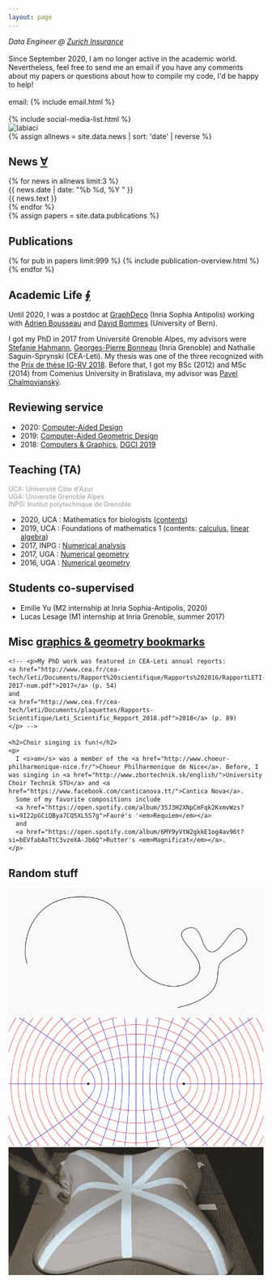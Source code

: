 ```yaml
---
layout: page
---
```

<div class="homepage">

<!-- CONTACT -->
<section id="contact">
<div class="row">
  <div class="col-sm-8 col-xs-12">
    <em>Data Engineer @
    <a href="https://slovakia.zurich.com/en">Zurich Insurance</a></em>
    <br />
    <br />
    Since September 2020, I am no longer active in the academic world. Nevertheless, feel free to send me an email if you have any comments about my papers or questions about how to compile my code, I'd be happy to help!
    <br />
    <br />
    email: {% include email.html %} <br />
    <br />
    {% include social-media-list.html %}
  </div>
  <div class="col-sm-4 col-xs-12">
    <img class="avatar" src="https://68.media.tumblr.com/da1535f6b683262c546957245f5cd922/tumblr_ojzacmvGtV1u2r5sio1_1280.jpg" alt="labiaci" />
  </div>
</div>
</section>

<!-- NEWS -->
<section id="news">
{% assign allnews = site.data.news | sort: 'date' | reverse %}
<div class="row">
  <div class="col-sm-12">
    <h2>News <a href="./news.html">∀</a></h2>
  </div>
</div>
{% for news in allnews limit:3 %}
  <div class="row news">
    <div class="col-md-2 col-sm-3 news-date">
    {{ news.date | date: "%b %d, %Y " }}</div>
    <div class="col-md-10 col-sm-9 news-content">
    {{ news.text }}</div>
  </div>
{% endfor %}
</section>

<!-- PUBLICATIONS -->
<section id="publications">
<!-- {% assign papers = site.data.publications | where:"front",true | sort: 'date' %} -->
{% assign papers = site.data.publications %}
<div class="row">
  <div class="col-xs-12">
    <h2>Publications</h2>
  </div>
</div>
{% for pub in papers limit:999 %}
  {% include publication-overview.html %}
{% endfor %}
</section>

<!-- SHORT BIO -->
<section id="bio">
<div class="row">
<div class="col-xs-12">
  <h2>Academic Life <a href="/assets/cv.pdf">∮</a></h2>
<p>
  Until 2020, I was a postdoc at <a href="https://team.inria.fr/graphdeco/">GraphDeco</a> (Inria Sophia Antipolis) working with <a href="http://www-sop.inria.fr/members/Adrien.Bousseau/">Adrien Bousseau</a> and <a href="http://www.cgg.unibe.ch/">David Bommes</a> (University of Bern).
</p>
<p>
  I got my PhD in 2017 from Université Grenoble Alpes, my advisors were
  <a title="personal page" href="https://team.inria.fr/imagine/stefanie-hahmann/">Stefanie Hahmann</a>,
  <a title="personal page" href="http://www-evasion.inrialpes.fr/~Georges-Pierre.Bonneau/">Georges-Pierre Bonneau</a>
  (Inria Grenoble) and Nathalie Saguin-Sprynski (CEA-Leti).
  My thesis was one of the three recognized with the <a href="https://prixigrv2018.sciencesconf.org/">Prix de thèse IG-RV 2018</a>.
  Before that, I got my BSc (2012) and MSc (2014) from Comenius University in Bratislava, my advisor was <a title="researchgate profile" href="https://www.researchgate.net/profile/Pavel_Chalmoviansky">Pavel Chalmovianský</a>.
</p>
</div>
</div>
</section>

<!--  REVIEWING -->
<section id="reviewing">
<div class="row">
  <div class="col-xs-12">
    <h2>Reviewing service</h2>
    <ul>
      <li>2020: <a href="https://www.journals.elsevier.com/computer-aided-design" title="CAD journal">Computer-Aided Design</a></li>
      <li>2019: <a href="https://www.journals.elsevier.com/computer-aided-geometric-design" title="CAGD journal">Computer-Aided Geometric Design</a></li>
      <li>2018: <a href="https://www.journals.elsevier.com/computers-and-graphics" title="C&amp;G journal">Computers &amp; Graphics</a>, <a href="https://dgci2019.sciencesconf.org/" title="DGCI 2019 conference">DGCI 2019</a></li>
    </ul>
  </div>
</div>
</section>

<!--  TA -->
<section id="teaching">
<div class="row">
  <div class="col-xs-12">
    <h2>Teaching (TA)</h2>
    <p style="color:#999; font-size:90%;">
    UCA: Université Côte d'Azur              <br />
    UGA: Université Grenoble Alpes           <br />
    INPG: Institut polytechnique de Grenoble       <br />
    </p>
    <ul>
      <li>2020, UCA : Mathematics for biologists (<a href="https://math.unice.fr/~hoering/l1sv-s2-20.html">contents</a>)</li>
      <li>2019, UCA : Foundations of mathematics 1 (contents:
        <a href="https://math.unice.fr/~emiliton/fondement1/fondement1.html">calculus</a>,
        <a href="https://math.unice.fr/~phm/enseignement.html#FMalgebre">linear algebra</a>)</li>
      <li>2017, INPG : <a href="/teaching/analyse-num-2017/">Numerical analysis</a></li>
      <li>2017, UGA : <a href="/teaching/geo-num-2017/">Numerical geometry</a></li>
      <li>2016, UGA : <a href="/teaching/geo-num-2016/">Numerical geometry</a></li>
    </ul>
  </div>
</div>
</section>

<!--  STUDENTS -->
<section id="students">
<div class="row">
  <div class="col-xs-12">
    <h2>Students co-supervised</h2>
    <ul>
      <li> Emilie Yu (M2 internship at Inria Sophia-Antipolis, 2020) </li>
      <li> Lucas Lesage (M1 internship at Inria Grenoble, summer 2017) </li>
    </ul>
  </div>
</div>
</section>

<!--  MISC -->
<section id="misc">
<div class="row">
  <div class="col-xs-12">
    <h2>Misc <a href="links.html">graphics &amp; geometry bookmarks</a></h2>

    <!-- <p>My PhD work was featured in CEA-Leti annual reports:
    <a href="http://www.cea.fr/cea-tech/leti/Documents/Rapport%20scientifique/Rapports%202016/RapportLETI-2017-num.pdf">2017</a> (p. 54)
    and
    <a href="http://www.cea.fr/cea-tech/leti/Documents/plaquettes/Rapports-Scientifique/Leti_Scientific_Repport_2018.pdf">2018</a> (p. 89)
    </p> -->

    <h2>Choir singing is fun!</h2>
    <p>
      I <s>am</s> was a member of the <a href="http://www.choeur-philharmonique-nice.fr/">Choeur Philharmonique de Nice</a>. Before, I was singing in <a href="http://www.zbortechnik.sk/english/">University Choir Technik STU</a> and <a href="https://www.facebook.com/canticanova.tt/">Cantica Nova</a>.
      Some of my favorite compositions include
      <a href="https://open.spotify.com/album/35J3H2XNpCmFqk2KxmvWzs?si=9I22pGCiQBya7CQ5XL5S7g">Fauré's '<em>Requiem</em></a>
      and
      <a href="https://open.spotify.com/album/6MY9yVtW2gkkE1og4av96t?si=bEVfabAoTtC3vzeXA-Jb6Q">Rutter's <em>Magnificat</em></a>.
    </p>
  </div>
</div>
</section>

<!--  STUFF -->
<section id="stuff">
<div class="row">
  <div class="col-xs-12">
    <h2>Random stuff</h2>
    <div class="row">
      <div class="col-md-4 col-sm-6 col-xs-12">
        <a title="conformal flattening of a whale curve" href="whale.html"><img src="/assets/stuff/whale.png" alt="whale" /></a>
      </div>
      <div class="col-md-4 col-sm-6 col-xs-12">
        <a title="confocal ellipses &amp; hyperbolas" href="confocal.html"><img src="/assets/stuff/confocal.png" alt="confocal" /></a>
      </div>
      <div class="col-md-4 col-sm-6 col-xs-12">
        <a title="Shape from Sensors - video summary of my PhD" href="https://www.youtube.com/watch?v=o03eTFT3-ms"><img src="/assets/stuff/smartphone.gif" alt="shape from sensors - smartphone" /></a>
      </div>
    </div>
  </div>
</div>
</section>
</div>
